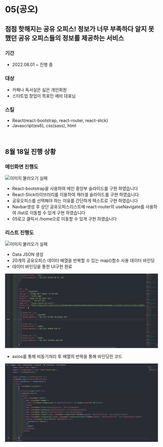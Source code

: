 # 05(공오)
## 점점 핫해지는 공유 오피스! 정보가 너무 부족하다 알지 못 했던 공유 오피스들의 정보를 제공하는 서비스

### 기간
- 2022.08.01 ~ 진행 중
### 대상
- 카페나 독서실은 싫은 개인회원
- 스타트업 창업이 목표인 예비 대표님
### 스킬
- React(react-bootstrap, react-router, react-slick)
- Javascript(es6), css(sass), html

<br/>

## 8월 18일 진행 상황
### 메인화면 진행도
<img src='./readme_image/main01.gif' alt='이미지 불러오기 실패'>

- React-bootstrap을 사용하여 메인 중앙부 슬라이드를 구현 하였습니다
- React-Slick라이브러리를 이용하여 캐러셀 슬라이드를 구현 하였습니다
- 공유오피스를 선택해야 하는 이유를 간단하게 텍스트로 구현 하였습니다
- Navbar생성 후 상단 공유오피스리스트에 react-router의 useNavigate를 사용하여 /list로 이동할 수 있게 구현 하였습니다 
- 05로고 클릭시 /home으로 이동할 수 있게 구현 하였습니다

### 리스트 진행도
<img src='./readme_image/list01.gif' alt='이미지 불러오기 실패'>

- Data JSON 생성
- 20개의 공유오피스 데이터 배열을 반복할 수 있는 map()함수 사용 데이터 바인딩
- 데이터 바인딩을 통한 UI구현 완료
<img src='./readme_image/readme04.png' alt='이미지 불러오기 실패'>

- axios를 통해 비동기처리 후 배열의 반복을 통해 바인딩한 코드
<img src='./readme_image/readme05.png' alt='이미지 불러오기 실패'>
